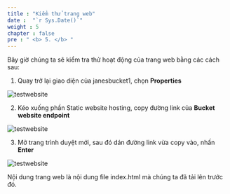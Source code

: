 ```yaml
---
title : "Kiểm thử trang web"
date :  "`r Sys.Date()`" 
weight : 5 
chapter : false
pre : " <b> 5. </b> "
---
```


Bây giờ chúng ta sẽ kiểm tra thử hoạt động của trang web bằng các cách sau:

1.	Quay trở lại giao diện của janesbucket1, chọn **Properties**

![testwebsite](/images/5.testweb/v.1.png)

2. Kéo xuống phần Static website hosting, copy đường link của **Bucket website endpoint**

![testwebsite](/images/5.testweb/v.2.png)

3. Mở trang trình duyệt mới, sau đó dán đường link vừa copy vào, nhấn **Enter**

![testwebsite](/images/5.testweb/v.3.png)

Nội dung trang web là nội dung file index.html mà chúng ta đã tải lên trước đó.